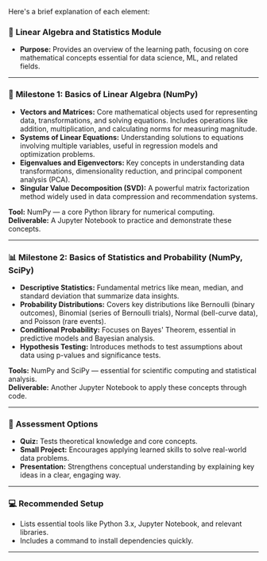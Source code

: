 Here's a brief explanation of each element:

### 📘 **Linear Algebra and Statistics Module**
- **Purpose:** Provides an overview of the learning path, focusing on core mathematical concepts essential for data science, ML, and related fields.

---

### 🚀 **Milestone 1: Basics of Linear Algebra (NumPy)**
- **Vectors and Matrices:** Core mathematical objects used for representing data, transformations, and solving equations. Includes operations like addition, multiplication, and calculating norms for measuring magnitude.
- **Systems of Linear Equations:** Understanding solutions to equations involving multiple variables, useful in regression models and optimization problems.
- **Eigenvalues and Eigenvectors:** Key concepts in understanding data transformations, dimensionality reduction, and principal component analysis (PCA).
- **Singular Value Decomposition (SVD):** A powerful matrix factorization method widely used in data compression and recommendation systems.

**Tool:** NumPy — a core Python library for numerical computing.  
**Deliverable:** A Jupyter Notebook to practice and demonstrate these concepts.

---

### 📊 **Milestone 2: Basics of Statistics and Probability (NumPy, SciPy)**
- **Descriptive Statistics:** Fundamental metrics like mean, median, and standard deviation that summarize data insights.
- **Probability Distributions:** Covers key distributions like Bernoulli (binary outcomes), Binomial (series of Bernoulli trials), Normal (bell-curve data), and Poisson (rare events).
- **Conditional Probability:** Focuses on Bayes' Theorem, essential in predictive models and Bayesian analysis.
- **Hypothesis Testing:** Introduces methods to test assumptions about data using p-values and significance tests.

**Tools:** NumPy and SciPy — essential for scientific computing and statistical analysis.  
**Deliverable:** Another Jupyter Notebook to apply these concepts through code.

---

### 📝 **Assessment Options**
- **Quiz:** Tests theoretical knowledge and core concepts.
- **Small Project:** Encourages applying learned skills to solve real-world data problems.
- **Presentation:** Strengthens conceptual understanding by explaining key ideas in a clear, engaging way.

---

### 💻 **Recommended Setup**
- Lists essential tools like Python 3.x, Jupyter Notebook, and relevant libraries.
- Includes a command to install dependencies quickly.

---